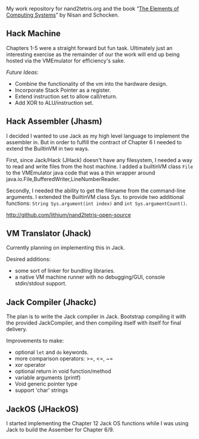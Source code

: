 
My work repository for nand2tetris.org and the book &ldquo;[The Elements of Computing Systems](http://www.amazon.com/gp/product/0262640686/ref=as_li_ss_tl?ie=UTF8&camp=1789&creative=390957&creativeASIN=0262640686&linkCode=as2&tag=hlidskialf-20)&rdquo; by Nisan and Schocken.


Hack Machine
------------

Chapters 1-5 were a straight forward but fun task.  Ultimately just an interesting exercise as the remainder of our the work will end up being hosted via the VMEmulator for efficiency's sake.

*Future Ideas*: 
* Combine the functionality of the vm into the hardware design.
* Incorporate Stack Pointer as a register.
* Extend instruction set to allow call/return.
* Add XOR to ALU/instruction set.


Hack Assembler (Jhasm)
----------------------
I decided I wanted to use Jack as my high level language to implement the assembler in.  But in order to fulfill the contract of Chapter 6 I needed to extend the BuiltinVM in two ways. 

First, since Jack/Hack (JHack) doesn't have any filesystem, I needed a way to read and write files from the host machine.  I added a builtinVM class ```File``` to the VMEmulator java code that was a thin wrapper around java.io.File,BufferedWriter,LineNumberReader. 

Secondly, I needed the ability to get the filename from the command-line arguments.  I extended the BuiltinVM class Sys. to provide two additional functions: ```String Sys.argument(int index)``` and ```int Sys.argumentCount()```.

http://github.com/lithium/nand2tetris-open-source

VM Translator (Jhack)
-------------
Currently planning on implementing this in Jack.

Desired additions:
 * some sort of linker for bundling libraries.
 * a native VM machine runner with no debugging/GUI, console stdin/stdout support.


Jack Compiler (Jhackc)
----
The plan is to write the Jack compiler in Jack. Bootstrap compiling it with the provided JackCompiler, and then compiling itself with itself for final delivery.


Improvements to make:
  * optional ```let``` and ```do``` keywords.
  * more comparison operators: >=, <=, ~=
  * xor operator
  * optional return in void function/method
  * variable arguments (printf)
  * Void generic pointer type
  * support 'char' strings


JackOS (JHackOS)
----------------

I started implementing the Chapter 12 Jack OS functions while I was using Jack to build the Assember for Chapter 6/9.  




